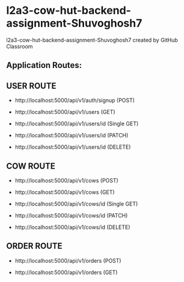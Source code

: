 # l2a3-cow-hut-backend-assignment-Shuvoghosh7
l2a3-cow-hut-backend-assignment-Shuvoghosh7 created by GitHub Classroom

## Application Routes:
## USER ROUTE
* http://localhost:5000/api/v1/auth/signup (POST)

* http://localhost:5000/api/v1/users (GET)

* http://localhost:5000/api/v1/users/id (Single GET)

* http://localhost:5000/api/v1/users/id (PATCH)

* http://localhost:5000/api/v1/users/id (DELETE)

## COW ROUTE
* http://localhost:5000/api/v1/cows (POST)

* http://localhost:5000/api/v1/cows (GET)

* http://localhost:5000/api/v1/cows/id (Single GET)

* http://localhost:5000/api/v1/cows/id (PATCH)

* http://localhost:5000/api/v1/cows/id (DELETE)

## ORDER ROUTE

* http://localhost:5000/api/v1/orders (POST)

* http://localhost:5000/api/v1/orders (GET)



